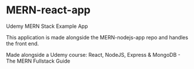 # MERN-react-app
Udemy MERN Stack Example App

This application is made alongside the MERN-nodejs-app repo and handles the front end. 

Made alongside a Udemy course: React, NodeJS, Express & MongoDB - The MERN Fullstack Guide


